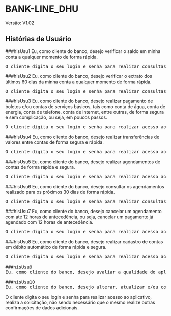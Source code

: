 # BANK-LINE_DHU 

Versão: V1.02

## Histórias de Usuário


###hisUsu1 
Eu, como cliente do banco, desejo verificar o saldo em minha conta a qualquer momento de forma rápida.
<pre>
O cliente digita o seu login e senha para realizar consultas no aplicativo, não sendo necessário que o mesmo realize outras confirmações adicionais.
</pre>

###hisUsu2
Eu, como cliente do banco, desejo verificar o extrato dos últimos 60 dias da minha conta a qualquer momento de forma rápida.
<pre>
O cliente digita o seu login e senha para realizar consultas no aplicativo, não sendo necessário que o mesmo realize outras confirmações adicionais.
</pre>

###hisUsu3 
Eu, como cliente do banco, desejo realizar pagamento de boletos e/ou contas de serviços básicos, tais como conta de água, conta de energia, conta de telefone, conta de internet, entre outras, de forma segura e sem complicação, ou seja, em poucos passos.
<pre>
O cliente digita o seu login e senha para realizar acesso ao aplicativo, será necessário que o mesmo digite o código de barra, valor e data de vencimento, será exibido uma tela para confirmação o mesmo deve digitar um dados pessoal para confirmação adicional
</pre>

###hisUsu4
Eu, como cliente do banco, desejo realizar transferências de valores entre contas de forma segura e rápida.
<pre>
O cliente digita o seu login e senha para realizar acesso ao aplicativo, será necessário que o mesmo digite a agência, conta do favorecido e o valor da transferência, será exibido uma tela para confirmação o mesmo deve digitar um dados pessoal para confirmação adicional.
</pre>

###hisUsu5
Eu, como cliente do banco, desejo realizar agendamentos de contas de forma rápida e segura.
<pre>
O cliente digita o seu login e senha para realizar acesso ao aplicativo, será necessário que o mesmo digite a agência, conta do favorecido, o valor da transferência e a data do agendamento, será exibido uma tela para confirmação o mesmo deve digitar um dados pessoal para confirmação adicional.
</pre>

###hisUsu6
Eu, como cliente do banco, desejo consultar os agendamentos realizado para os próximos 30 dias de forma rápida.
<pre>
O cliente digita o seu login e senha para realizar consultas no aplicativo, não sendo necessário que o mesmo realize outras confirmações adicionais.
</pre>

###hisUsu7
Eu, como cliente do banco, desejo cancelar um agendamento com até 12 horas de antecedência, ou seja, cancelar um pagamento já agendado com 12 horas de antecedência.
<pre>
O cliente digita o seu login e senha para realizar acesso ao aplicativo, será necessário um dado adicional para realizar a operação.
</pre>


###hisUsu8
Eu, como cliente do banco, desejo realizar cadastro de contas em débito automático de forma rápida e segura.
<pre>
O cliente digita o seu login e senha para realizar acesso ao aplicativo, digitar os dados do favorecido, será necessário um dado adicional para realizar a operação.

###hisUsu9
Eu, como cliente do banco, desejo avaliar a qualidade do aplicativo com envio de feedback, oportunidades de melhorias e/ou atendimento via e-mail para esclarecer dúvidas direto do aplicativo.

###hisUsu10
Eu, como cliente do banco, desejo alterar, atualizar e/ou corrigir erros nos meus dados pessoais.
</pre>
O cliente digita o seu login e senha para realizar acesso ao aplicativo, realiza a solicitação, não sendo necessário que o mesmo realize outras confirmações de dados adicionais.
<pre>

</pre>

<pre>

</pre>

<pre>

</pre>

<pre>

</pre>

<pre>

</pre>

<pre>

</pre>

<pre>

</pre>

<pre>

</pre>

<pre>

</pre>

<pre>

</pre>


